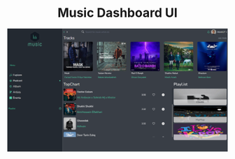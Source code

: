 <div align="center">
 <h1>Music Dashboard UI</h1>
</div>

![screenshot](https://github.com/alimh17/dashboard/blob/master/public/img/Screenshot.png)

